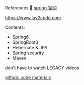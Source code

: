References
:book: [spring 官网](https://spring.io/)

https://www.luv2code.com

Contents:
+ Spring6
+ SpringBoot3
+ Hebernate & JPA
+ Spring security 
+ Maven





don't have to watch LEGACY videos



[github: code materials](https://github.com/darbyluv2code/spring-boot-3-spring-6-hibernate-for-beginners)